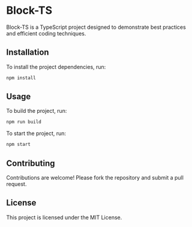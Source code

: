 
# Block-TS

Block-TS is a TypeScript project designed to demonstrate best practices and efficient coding techniques.

## Installation

To install the project dependencies, run:

```bash
npm install
```

## Usage

To build the project, run:

```bash
npm run build
```

To start the project, run:

```bash
npm start
```

## Contributing

Contributions are welcome! Please fork the repository and submit a pull request.

## License

This project is licensed under the MIT License.
